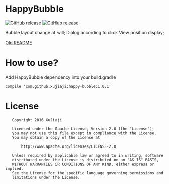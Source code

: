 # HappyBubble
[![GitHub release](https://img.shields.io/badge/release-demo-1.0.1-red.svg)](https://github.com/xujiaji/HappyBubble/releases) [![GitHub release](https://img.shields.io/badge/bintray-1.0.1-brightgreen.svg)](https://bintray.com/xujiaji/maven/happy-bubble/1.0.1) 

Bubble layout change at will; Dialog according to click View position display;

[Old README](README-old.md)

# How to use?
Add HappyBubble dependency into your build.gradle
```
compile 'com.github.xujiaji:happy-bubble:1.0.1'
```

# License
```
   Copyright 2016 XuJiaji

   Licensed under the Apache License, Version 2.0 (the "License");
   you may not use this file except in compliance with the License.
   You may obtain a copy of the License at

       http://www.apache.org/licenses/LICENSE-2.0

   Unless required by applicable law or agreed to in writing, software
   distributed under the License is distributed on an "AS IS" BASIS,
   WITHOUT WARRANTIES OR CONDITIONS OF ANY KIND, either express or implied.
   See the License for the specific language governing permissions and
   limitations under the License.
```